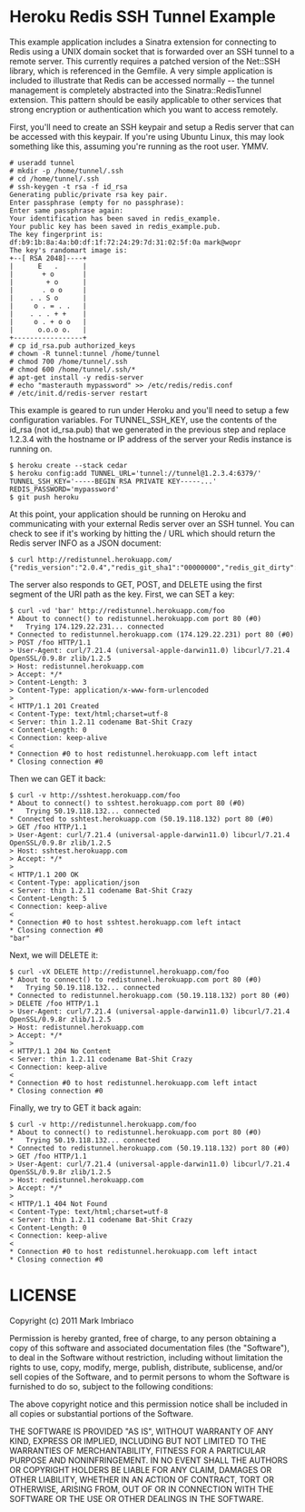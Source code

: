 Heroku Redis SSH Tunnel Example
===============================

This example application includes a Sinatra extension for connecting to Redis using a UNIX domain socket that is forwarded over an SSH tunnel to a remote server. This currently requires a patched version of the Net::SSH library, which is referenced in the Gemfile. A very simple application is included to illustrate that Redis can be accessed normally -- the tunnel management is completely abstracted into the Sinatra::RedisTunnel extension. This pattern should be easily applicable to other services that strong encryption or authentication which you want to access remotely.

First, you'll need to create an SSH keypair and setup a Redis server that can be accessed with this keypair. If you're using Ubuntu Linux, this may look something like this, assuming you're running as the root user. YMMV.

    # useradd tunnel
    # mkdir -p /home/tunnel/.ssh
    # cd /home/tunnel/.ssh
    # ssh-keygen -t rsa -f id_rsa
    Generating public/private rsa key pair.
    Enter passphrase (empty for no passphrase): 
    Enter same passphrase again: 
    Your identification has been saved in redis_example.
    Your public key has been saved in redis_example.pub.
    The key fingerprint is:
    df:b9:1b:8a:4a:b0:df:1f:72:24:29:7d:31:02:5f:0a mark@wopr
    The key's randomart image is:
    +--[ RSA 2048]----+
    |      E   .      |
    |       + o       |
    |        + o      |
    |       . o o     |
    |    . . S o      |
    |     o . = . .   |
    |    . . . + +    |
    |     o . + o o   |
    |      o.o.o o.   |
    +-----------------+
    # cp id_rsa.pub authorized_keys
    # chown -R tunnel:tunnel /home/tunnel
    # chmod 700 /home/tunnel/.ssh
    # chmod 600 /home/tunnel/.ssh/*
    # apt-get install -y redis-server
    # echo "masterauth mypassword" >> /etc/redis/redis.conf
    # /etc/init.d/redis-server restart

This example is geared to run under Heroku and you'll need to setup a few configuration variables. For TUNNEL_SSH_KEY, use the contents of the id_rsa (not id_rsa.pub) that we generated in the previous step and replace 1.2.3.4 with the hostname or IP address of the server your Redis instance is running on.

    $ heroku create --stack cedar
    $ heroku config:add TUNNEL_URL='tunnel://tunnel@1.2.3.4:6379/' TUNNEL_SSH_KEY='-----BEGIN RSA PRIVATE KEY-----...' REDIS_PASSWORD='mypassword'
    $ git push heroku

At this point, your application should be running on Heroku and communicating with your external Redis server over an SSH tunnel. You can check to see if it's working by hitting the / URL which should return the Redis server INFO as a JSON document:

    $ curl http://redistunnel.herokuapp.com/
    {"redis_version":"2.0.4","redis_git_sha1":"00000000","redis_git_dirty":"0","arch_bits":"64","multiplexing_api":"epoll","process_id":"9513","uptime_in_seconds":"2561","uptime_in_days":"0","connected_clients":"1","connected_slaves":"0","blocked_clients":"0","used_memory":"781816","used_memory_human":"763.49K","changes_since_last_save":"0","bgsave_in_progress":"0","last_save_time":"1313356483","bgrewriteaof_in_progress":"0","total_connections_received":"605","total_commands_processed":"914","expired_keys":"0","hash_max_zipmap_entries":"512","hash_max_zipmap_value":"64","pubsub_channels":"0","pubsub_patterns":"0","vm_enabled":"0","role":"master","db0":"keys=1,expires=0"}

The server also responds to GET, POST, and DELETE using the first segment of the URI path as the key. First, we can SET a key:

    $ curl -vd 'bar' http://redistunnel.herokuapp.com/foo
    * About to connect() to redistunnel.herokuapp.com port 80 (#0)
    *   Trying 174.129.22.231... connected
    * Connected to redistunnel.herokuapp.com (174.129.22.231) port 80 (#0)
    > POST /foo HTTP/1.1
    > User-Agent: curl/7.21.4 (universal-apple-darwin11.0) libcurl/7.21.4 OpenSSL/0.9.8r zlib/1.2.5
    > Host: redistunnel.herokuapp.com
    > Accept: */*
    > Content-Length: 3
    > Content-Type: application/x-www-form-urlencoded
    > 
    < HTTP/1.1 201 Created
    < Content-Type: text/html;charset=utf-8
    < Server: thin 1.2.11 codename Bat-Shit Crazy
    < Content-Length: 0
    < Connection: keep-alive
    < 
    * Connection #0 to host redistunnel.herokuapp.com left intact
    * Closing connection #0

Then we can GET it back:

    $ curl -v http://sshtest.herokuapp.com/foo    
    * About to connect() to sshtest.herokuapp.com port 80 (#0)
    *   Trying 50.19.118.132... connected
    * Connected to sshtest.herokuapp.com (50.19.118.132) port 80 (#0)
    > GET /foo HTTP/1.1
    > User-Agent: curl/7.21.4 (universal-apple-darwin11.0) libcurl/7.21.4 OpenSSL/0.9.8r zlib/1.2.5
    > Host: sshtest.herokuapp.com
    > Accept: */*
    > 
    < HTTP/1.1 200 OK
    < Content-Type: application/json
    < Server: thin 1.2.11 codename Bat-Shit Crazy
    < Content-Length: 5
    < Connection: keep-alive
    < 
    * Connection #0 to host sshtest.herokuapp.com left intact
    * Closing connection #0
    "bar"

Next, we will DELETE it:

    $ curl -vX DELETE http://redistunnel.herokuapp.com/foo
    * About to connect() to redistunnel.herokuapp.com port 80 (#0)
    *   Trying 50.19.118.132... connected
    * Connected to redistunnel.herokuapp.com (50.19.118.132) port 80 (#0)
    > DELETE /foo HTTP/1.1
    > User-Agent: curl/7.21.4 (universal-apple-darwin11.0) libcurl/7.21.4 OpenSSL/0.9.8r zlib/1.2.5
    > Host: redistunnel.herokuapp.com
    > Accept: */*
    > 
    < HTTP/1.1 204 No Content
    < Server: thin 1.2.11 codename Bat-Shit Crazy
    < Connection: keep-alive
    < 
    * Connection #0 to host redistunnel.herokuapp.com left intact
    * Closing connection #0    

Finally, we try to GET it back again:

    $ curl -v http://redistunnel.herokuapp.com/foo
    * About to connect() to redistunnel.herokuapp.com port 80 (#0)
    *   Trying 50.19.118.132... connected
    * Connected to redistunnel.herokuapp.com (50.19.118.132) port 80 (#0)
    > GET /foo HTTP/1.1
    > User-Agent: curl/7.21.4 (universal-apple-darwin11.0) libcurl/7.21.4 OpenSSL/0.9.8r zlib/1.2.5
    > Host: redistunnel.herokuapp.com
    > Accept: */*
    > 
    < HTTP/1.1 404 Not Found
    < Content-Type: text/html;charset=utf-8
    < Server: thin 1.2.11 codename Bat-Shit Crazy
    < Content-Length: 0
    < Connection: keep-alive
    < 
    * Connection #0 to host redistunnel.herokuapp.com left intact
    * Closing connection #0

# LICENSE

Copyright (c) 2011 Mark Imbriaco

Permission is hereby granted, free of charge, to any person
obtaining a copy of this software and associated documentation
files (the "Software"), to deal in the Software without
restriction, including without limitation the rights to use,
copy, modify, merge, publish, distribute, sublicense, and/or sell
copies of the Software, and to permit persons to whom the
Software is furnished to do so, subject to the following
conditions:

The above copyright notice and this permission notice shall be
included in all copies or substantial portions of the Software.

THE SOFTWARE IS PROVIDED "AS IS", WITHOUT WARRANTY OF ANY KIND,
EXPRESS OR IMPLIED, INCLUDING BUT NOT LIMITED TO THE WARRANTIES
OF MERCHANTABILITY, FITNESS FOR A PARTICULAR PURPOSE AND
NONINFRINGEMENT. IN NO EVENT SHALL THE AUTHORS OR COPYRIGHT
HOLDERS BE LIABLE FOR ANY CLAIM, DAMAGES OR OTHER LIABILITY,
WHETHER IN AN ACTION OF CONTRACT, TORT OR OTHERWISE, ARISING
FROM, OUT OF OR IN CONNECTION WITH THE SOFTWARE OR THE USE OR
OTHER DEALINGS IN THE SOFTWARE.